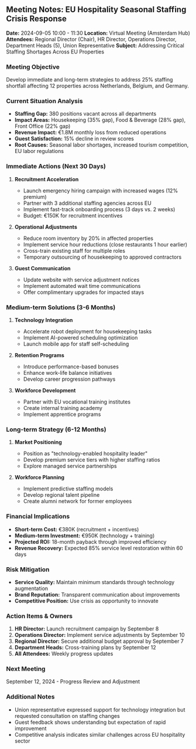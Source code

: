 ## Meeting Notes: EU Hospitality Seasonal Staffing Crisis Response

**Date:** 2024-09-05 10:00 - 11:30
**Location:** Virtual Meeting (Amsterdam Hub)
**Attendees:** Regional Director (Chair), HR Director, Operations Director, Department Heads (5), Union Representative
**Subject:** Addressing Critical Staffing Shortages Across EU Properties

### Meeting Objective
Develop immediate and long-term strategies to address 25% staffing shortfall affecting 12 properties across Netherlands, Belgium, and Germany.

### Current Situation Analysis
- **Staffing Gap:** 380 positions vacant across all departments
- **Impact Areas:** Housekeeping (35% gap), Food & Beverage (28% gap), Front Office (22% gap)
- **Revenue Impact:** €1.8M monthly loss from reduced operations
- **Guest Satisfaction:** 15% decline in review scores
- **Root Causes:** Seasonal labor shortages, increased tourism competition, EU labor regulations

### Immediate Actions (Next 30 Days)
1. **Recruitment Acceleration**
   - Launch emergency hiring campaign with increased wages (12% premium)
   - Partner with 3 additional staffing agencies across EU
   - Implement fast-track onboarding process (3 days vs. 2 weeks)
   - Budget: €150K for recruitment incentives

2. **Operational Adjustments**
   - Reduce room inventory by 20% in affected properties
   - Implement service hour reductions (close restaurants 1 hour earlier)
   - Cross-train existing staff for multiple roles
   - Temporary outsourcing of housekeeping to approved contractors

3. **Guest Communication**
   - Update website with service adjustment notices
   - Implement automated wait time communications
   - Offer complimentary upgrades for impacted stays

### Medium-term Solutions (3-6 Months)
1. **Technology Integration**
   - Accelerate robot deployment for housekeeping tasks
   - Implement AI-powered scheduling optimization
   - Launch mobile app for staff self-scheduling

2. **Retention Programs**
   - Introduce performance-based bonuses
   - Enhance work-life balance initiatives
   - Develop career progression pathways

3. **Workforce Development**
   - Partner with EU vocational training institutes
   - Create internal training academy
   - Implement apprentice programs

### Long-term Strategy (6-12 Months)
1. **Market Positioning**
   - Position as "technology-enabled hospitality leader"
   - Develop premium service tiers with higher staffing ratios
   - Explore managed service partnerships

2. **Workforce Planning**
   - Implement predictive staffing models
   - Develop regional talent pipeline
   - Create alumni network for former employees

### Financial Implications
- **Short-term Cost:** €380K (recruitment + incentives)
- **Medium-term Investment:** €950K (technology + training)
- **Projected ROI:** 18-month payback through improved efficiency
- **Revenue Recovery:** Expected 85% service level restoration within 60 days

### Risk Mitigation
- **Service Quality:** Maintain minimum standards through technology augmentation
- **Brand Reputation:** Transparent communication about improvements
- **Competitive Position:** Use crisis as opportunity to innovate

### Action Items & Owners
1. **HR Director:** Launch recruitment campaign by September 8
2. **Operations Director:** Implement service adjustments by September 10
3. **Regional Director:** Secure additional budget approval by September 7
4. **Department Heads:** Cross-training plans by September 12
5. **All Attendees:** Weekly progress updates

### Next Meeting
September 12, 2024 - Progress Review and Adjustment

### Additional Notes
- Union representative expressed support for technology integration but requested consultation on staffing changes
- Guest feedback shows understanding but expectation of rapid improvement
- Competitive analysis indicates similar challenges across EU hospitality sector